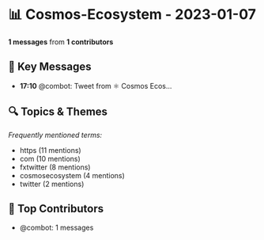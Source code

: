 # 📊 Cosmos-Ecosystem - 2023-01-07
**1 messages** from **1 contributors**

## 💬 Key Messages
- **17:10** @combot: [‌‌‌‌‎⁠](https://twitter.com/CosmosEcosystem/status/1611772150721175552)Tweet from ⚛️ Cosmos Ecos...

## 🔍 Topics & Themes
*Frequently mentioned terms:*
- https (11 mentions)
- com (10 mentions)
- fxtwitter (8 mentions)
- cosmosecosystem (4 mentions)
- twitter (2 mentions)

## 👥 Top Contributors
- @combot: 1 messages